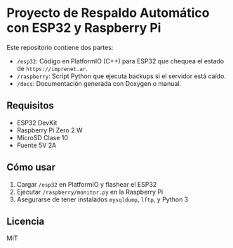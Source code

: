 # Proyecto de Respaldo Automático con ESP32 y Raspberry Pi

Este repositorio contiene dos partes:

- `/esp32`: Código en PlatformIO (C++) para ESP32 que chequea el estado de `https://imprenet.ar`.
- `/raspberry`: Script Python que ejecuta backups si el servidor está caído.
- `/docs`: Documentación generada con Doxygen o manual.

## Requisitos
- ESP32 DevKit
- Raspberry Pi Zero 2 W
- MicroSD Clase 10
- Fuente 5V 2A

## Cómo usar
1. Cargar `/esp32` en PlatformIO y flashear el ESP32
2. Ejecutar `/raspberry/monitor.py` en la Raspberry Pi
3. Asegurarse de tener instalados `mysqldump`, `lftp`, y Python 3

## Licencia
MIT